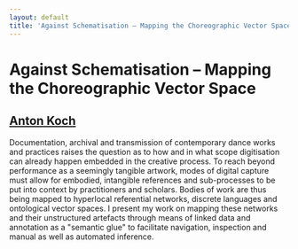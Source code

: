 ```yaml
---
layout: default
title: 'Against Schematisation – Mapping the Choreographic Vector Space'
---
```


# Against Schematisation – Mapping the Choreographic Vector Space

## [Anton Koch](../../speaker/Q79BG8/)

Documentation, archival and transmission of contemporary dance works and practices raises the question as to how and in what scope digitisation can already happen embedded in the creative process. To reach beyond performance as a seemingly tangible artwork, modes of digital capture must allow for embodied, intangible references and sub-processes to be put into context by practitioners and scholars. Bodies of work are thus being mapped to hyperlocal referential networks, discrete languages and ontological vector spaces. I present my work on mapping these networks and their unstructured artefacts through means of linked data and annotation as a "semantic glue" to facilitate navigation, inspection and manual as well as automated inference.